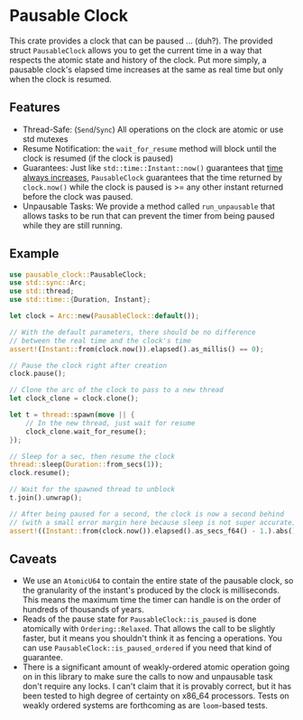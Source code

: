 # Pausable Clock

This crate provides a clock that can be paused ... (duh?). The provided struct `PausableClock` allows you to get the current time in a way that respects the atomic state and history of the clock.  Put more simply, a pausable clock's elapsed time increases at the same as real time but only when the clock is resumed.

## Features
- Thread-Safe: (`Send`/`Sync`) All operations on the clock are atomic or use std mutexes
- Resume Notification: the `wait_for_resume` method will block until the clock is resumed (if the clock is paused)
- Guarantees: Just like `std::time::Instant::now()` guarantees that [time always increases](https://doc.rust-lang.org/src/std/time.rs.html#238), `PausableClock` guarantees that the time returned by `clock.now()` while the clock is paused is >= any other instant returned before the clock was paused.
- Unpausable Tasks: We provide a method called `run_unpausable` that allows tasks to be run that can prevent the timer from being paused while they are still running.

## Example

```rust
use pausable_clock::PausableClock;
use std::sync::Arc;
use std::thread;
use std::time::{Duration, Instant};

let clock = Arc::new(PausableClock::default());

// With the default parameters, there should be no difference
// between the real time and the clock's time
assert!(Instant::from(clock.now()).elapsed().as_millis() == 0);

// Pause the clock right after creation
clock.pause();

// Clone the arc of the clock to pass to a new thread
let clock_clone = clock.clone();

let t = thread::spawn(move || {
    // In the new thread, just wait for resume
    clock_clone.wait_for_resume();
});

// Sleep for a sec, then resume the clock
thread::sleep(Duration::from_secs(1));
clock.resume();

// Wait for the spawned thread to unblock
t.join().unwrap();

// After being paused for a second, the clock is now a second behind
// (with a small error margin here because sleep is not super accurate)
assert!((Instant::from(clock.now()).elapsed().as_secs_f64() - 1.).abs() < 0.005);
```

## Caveats
- We use an `AtomicU64` to contain the entire state of the pausable clock, so the granularity of the instant's produced by the clock is milliseconds. This means the maximum time the timer can handle is on the order of hundreds of thousands of years.
- Reads of the pause state for `PausableClock::is_paused` is done atomically with `Ordering::Relaxed`. That allows the call to be slightly faster, but it means you shouldn't think it as fencing a operations. You can use `PausableClock::is_paused_ordered` if you need that kind of guarantee.
- There is a significant amount of weakly-ordered atomic operation going on in this library to make sure the calls to now and unpausable task don't require any locks. I can't claim that it is provably correct, but it has been tested to high degree of certainty on x86_64 processors. Tests on weakly ordered systems are forthcoming as are `loom`-based tests.